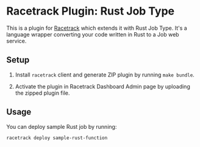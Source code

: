 # Racetrack Plugin: Rust Job Type

This is a plugin for [Racetrack](https://github.com/TheRacetrack/racetrack)
which extends it with Rust Job Type.
It's a language wrapper converting your code written in Rust to a Job web service.

## Setup
1. Install `racetrack` client and generate ZIP plugin by running `make bundle`.

2. Activate the plugin in Racetrack Dashboard Admin page
  by uploading the zipped plugin file.

## Usage
You can deploy sample Rust job by running:
```bash
racetrack deploy sample-rust-function
```

